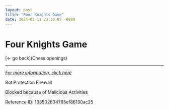 ```yaml
---
layout: post
title: "Four Knights Game"
date: 2024-03-11 23:30:09 -0000
---
```

Four Knights Game
==============

[<- go back](Chess openings)
***
*[For more information, click here](https://www.thechesswebsite.com/four-knights-game/)*

Bot Protection Firewall

Blocked because of Malicious Activities

Reference ID: 133502634765ef86130ac25

